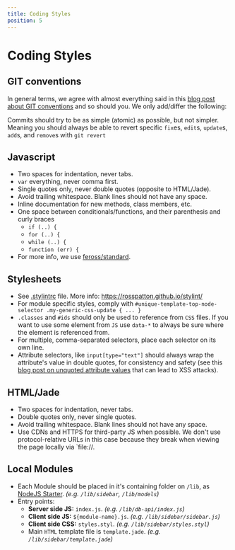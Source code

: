 ```yaml
---
title: Coding Styles
position: 5
---
```


# Coding Styles

## GIT conventions

In general terms, we agree with almost everything said in this [blog post about GIT conventions](https://medium.com/code-adventures/a940ee20862d) and so should you. We only add/differ the following:

Commits should try to be as simple (atomic) as possible, but not simpler. Meaning you should always be able to revert specific `fix`es, `edit`s, `update`s, `add`s, and `remove`s with `git revert`

## Javascript

* Two spaces for indentation, never tabs.
* `var` everything, never comma first.
* Single quotes only, never double quotes (opposite to HTML/Jade).
* Avoid trailing whitespace. Blank lines should not have any space.
* Inline documentation for new methods, class members, etc.
* One space between conditionals/functions, and their parenthesis and curly braces
  * `if (..) {`
  * `for (..) {`
  * `while (..) {`
  * `function (err) {`
* For more info, we use [feross/standard](https://github.com/feross/standard).

## Stylesheets

* See [.stylintrc](/.stylintrc) file. More info: https://rosspatton.github.io/stylint/
* For module specific styles, comply with `#unique-template-top-node-selector .my-generic-css-update { ... }`
* `.classes` and `#ids` should only be used to reference from `CSS` files. If you want to use some element from `JS` use `data-*` to always be sure where the element is referenced from.
* For multiple, comma-separated selectors, place each selector on its own line.
* Attribute selectors, like `input[type="text"]` should always wrap the attribute's value in double quotes, for consistency and safety (see this [blog post on unquoted attribute values](http://mathiasbynens.be/notes/unquoted-attribute-values) that can lead to XSS attacks).

## HTML/Jade

* Two spaces for indentation, never tabs.
* Double quotes only, never single quotes.
* Avoid trailing whitespace. Blank lines should not have any space.
* Use CDNs and HTTPS for third-party JS when possible. We don't use protocol-relative URLs in this case because they break when viewing the page locally via `file://.

## Local Modules

* Each Module should be placed in it's containing folder on `/lib`, as [NodeJS Starter](https://github.com/rickyrauch/nodejs-starter). _(e.g. `/lib/sidebar`, `/lib/models`)_
* Entry points:
  + **Server side JS:** `index.js`. _(e.g. `/lib/db-api/index.js`)_
  + **Client side JS:** `${module-name}.js`. _(e.g. `/lib/sidebar/sidebar.js`)_
  + **Client side CSS:** `styles.styl`. _(e.g. `/lib/sidebar/styles.styl`)_
  + Main `HTML` template file is `template.jade`. _(e.g. `/lib/sidebar/template.jade`)_
